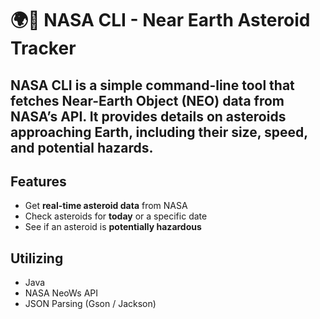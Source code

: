 # 🌍🚀 NASA CLI - Near Earth Asteroid Tracker  

## NASA CLI is a simple command-line tool that fetches **Near-Earth Object (NEO)** data from **NASA’s API**. It provides details on asteroids approaching Earth, including their size, speed, and potential hazards.  

## Features  
- Get **real-time asteroid data** from NASA  
- Check asteroids for **today** or a specific date  
- See if an asteroid is **potentially hazardous**  

## Utilizing
- Java
- NASA NeoWs API
- JSON Parsing (Gson / Jackson)
